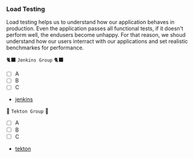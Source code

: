 ### Load Testing

Load testing helps us to understand how our application behaves in production. Even the application passes all functional tests, if it doesn't perform well, the endusers become unhappy.
For that reason, we shoud understand how our users interract with our applications and set realistic benchmarkes for performance.

🐈‍⬛ `Jenkins Group` 🐈‍⬛

- [ ] A
- [ ] B
- [ ] C
- [jenkins](3-revenge-of-the-automated-testing/9a-jenkins.md)

🐅 `Tekton Group` 🐅

- [ ] A
- [ ] B
- [ ] C
- [tekton](3-revenge-of-the-automated-testing/9b-tekton.md)

